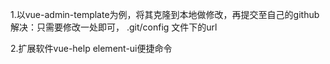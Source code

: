 1.以vue-admin-template为例，将其克隆到本地做修改，再提交至自己的github
  解决：只需要修改一处即可，     .git/config   文件下的url

2.扩展软件vue-help
  element-ui便捷命令